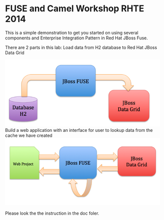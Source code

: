 FUSE and Camel Workshop 
RHTE 2014
=================================================
This is a simple demonstration to get you started on using several components and Enterprise Integration Pattern in Red Hat JBoss Fuse. 

There are 2 parts in this lab:
Load data from H2 database to Red Hat JBoss Data Grid

![port forward](https://github.com/weimeilin79/RHTEWorkShop/blob/master/doc/Step1.png?raw=true)
Build a web application with an interface for user to lookup data from the cache we have created
![port forward](https://github.com/weimeilin79/RHTEWorkShop/blob/master/doc/Step2.png?raw=true)

Please look the the instruction in the doc foler. 
